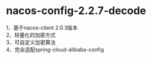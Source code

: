 # nacos-config-2.2.7-decode
1、基于nacos-client 2.0.3版本 <br/>
2、轻量化的加密方式 <br/>
3、可自定义加密算法 <br/>
4、完全适配spring-cloud-alibaba-config <br/>
